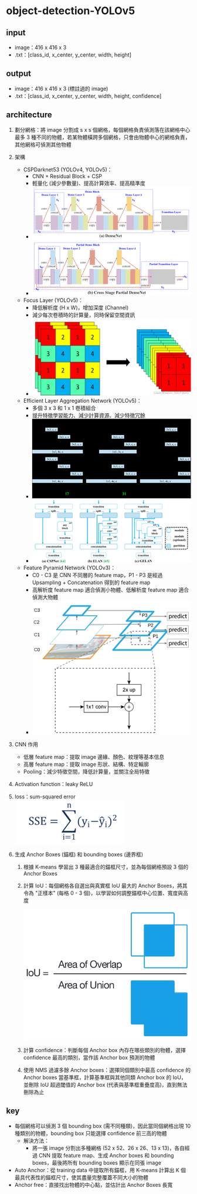 # object-detection-YOLOv5
## input
- image：416 x 416 x 3 
- .txt：[class_id, x_center, y_center, width, height]

## output
- image：416 x 416 x 3 (標註過的 image)
- .txt：[class_id, x_center, y_center, width, height, confidence]

## architecture
1. 劃分網格：將 image 分割成 s x s 個網格，每個網格負責偵測落在該網格中心最多 3 種不同的物體，若某物體橫跨多個網格，只會由物體中心的網格負責，其他網格可偵測其他物體

2. 架構
    - CSPDarknet53 (YOLOv4, YOLOv5)：
        - CNN + Residual Block + CSP
        - 輕量化 (減少參數量)、提高計算效率、提高精準度
        - ![alt text](DenseNet.png)
        - ![alt text](CSP.png)
    - Focus Layer (YOLOv5)：
        - 降低解析度 (H x W)，增加深度 (Channel)
        - 減少每次卷積時的計算量，同時保留空間資訊
        - ![alt text](Focus_layer.png)
    - Efficient Layer Aggregation Network (YOLOv5)：
        - 多個 3 x 3 和 1 x 1 卷積組合
        - 提升特徵學習能力、減少計算資源、減少特徵冗餘
        - ![alt text](ELAN.png)
        - ![alt text](compare.png)
    - Feature Pyramid Network (YOLOv3)：
        - C0 - C3 是 CNN 不同層的 feature map，P1 - P3 是經過 Upsampling + Concatenation 得到的 feature map
        - 高解析度 feature map 適合偵測小物體、低解析度 feature map 適合偵測大物體
        - ![alt text](FPN.png)

3. CNN 作用
    - 低層 feature map：提取 image 邊緣、顏色、紋理等基本信息
    - 高層 feature map：提取 image 形狀、結構、特定輪廓
    - Pooling：減少特徵空間，降低計算量，並關注全局特徵

4. Activation function：leaky ReLU

5. loss：sum-squared error  
![alt text](SSE_loss.png)

6. 生成 Anchor Boxes (錨框) 和 bounding boxes (邊界框)
    1. 根據 K-means 學習出 3 種最適合的錨框尺寸，並為每個網格預設 3 個的 Anchor Boxes
    2. 計算 IoU：每個網格各自選出與真實框 IoU 最大的 Anchor Boxes，將其令為 "正樣本" (每格 0 - 3 個)，以學習如何調整錨框中心位置、寬度與高度


       ![alt text](IoU.png)
    4. 計算 confidence：判斷每個 Anchor box 內存在哪些類別的物體，選擇 confidence 最高的類別，當作該 Anchor box 預測的物體
    5. 使用 NMS 過濾多餘 Anchor boxes：選擇同個類別中最高 confidence 的 Anchor boxes 當基準框，計算基準框與其他同類 Anchor box 的 IoU，並刪除 IoU 超過閾值的 Anchor box (代表與基準框重疊度高)，直到無法刪除為止

## key
- 每個網格可以偵測 3 個 bounding box (需不同種類)，因此當同個網格出現 10 種類別的物體，bounding box 只能選擇 confidence 前三高的物體
    - 解決方法：
        - 將一張 image 分割出多種網格 (52 x 52、26 x 26、13 x 13)，各自經過 CNN 提取 feature map、生成 Anchor boxes 和 bounding boxes，最後將所有 bounding boxes 顯示在同張 image
- Auto Anchor：從 training data 中提取所有錨框，用 K-means 計算出 K 個最具代表性的錨框尺寸，使其盡量完整覆蓋不同大小的物體
- Anchor free：直接找出物體的中心點，並估計出 Anchor Boxes 長寬
